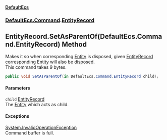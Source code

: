 #### [DefaultEcs](./index.md 'index')
### [DefaultEcs.Command](./DefaultEcs-Command.md 'DefaultEcs.Command').[EntityRecord](./DefaultEcs-Command-EntityRecord.md 'DefaultEcs.Command.EntityRecord')
## EntityRecord.SetAsParentOf(DefaultEcs.Command.EntityRecord) Method
Makes it so when corresponding [Entity](./DefaultEcs-Entity.md 'DefaultEcs.Entity') is disposed, given [EntityRecord](./DefaultEcs-Command-EntityRecord.md 'DefaultEcs.Command.EntityRecord') corresponding [Entity](./DefaultEcs-Entity.md 'DefaultEcs.Entity') will also be disposed.  
This command takes 9 bytes.  
```csharp
public void SetAsParentOf(in DefaultEcs.Command.EntityRecord child);
```
#### Parameters
<a name='DefaultEcs-Command-EntityRecord-SetAsParentOf(DefaultEcs-Command-EntityRecord)-child'></a>
`child` [EntityRecord](./DefaultEcs-Command-EntityRecord.md 'DefaultEcs.Command.EntityRecord')  
The [Entity](./DefaultEcs-Entity.md 'DefaultEcs.Entity') which acts as child.  
  
#### Exceptions
[System.InvalidOperationException](https://docs.microsoft.com/en-us/dotnet/api/System.InvalidOperationException 'System.InvalidOperationException')  
Command buffer is full.  
